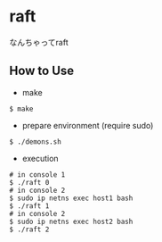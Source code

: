 # raft
なんちゃってraft

## How to Use
- make
```
$ make
```

- prepare environment (require sudo)
```
$ ./demons.sh
```

- execution
```
# in console 1
$ ./raft 0
# in console 2
$ sudo ip netns exec host1 bash
$ ./raft 1
# in console 2
$ sudo ip netns exec host2 bash
$ ./raft 2
```
